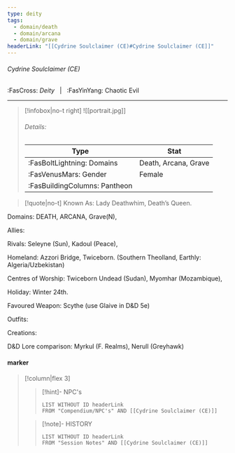 ```yaml
---
type: deity
tags:
  - domain/death
  - domain/arcana
  - domain/grave
headerLink: "[[Cydrine Soulclaimer (CE)#Cydrine Soulclaimer (CE]]"
---
```


###### Cydrine Soulclaimer (CE)
<span class="sub2">:FasCross: *Deity* &nbsp; | &nbsp; :FasYinYang: Chaotic Evil</span>
___

> [!infobox|no-t right]
> ![[portrait.jpg]]
> ###### Details:
> | Type | Stat |
> | ---- | ---- |
> | :FasBoltLightning: Domains | Death, Arcana, Grave |
> | :FasVenusMars: Gender | Female |
> | :FasBuildingColumns: Pantheon |  |

> [!quote|no-t]
>Known As: Lady Deathwhim, Death’s Queen. 

Domains: DEATH, ARCANA, Grave(N), 

Allies: 

Rivals: Seleyne (Sun), Kadoul (Peace), 

Homeland: Azzori Bridge, Twiceborn. (Southern Theolland, Earthly: Algeria/Uzbekistan)

Centres of Worship: Twiceborn Undead (Sudan), Myomhar (Mozambique), 

Holiday: Winter 24th. 

Favoured Weapon: Scythe (use Glaive in D&D 5e)

Outfits: 

Creations: 

D&D Lore comparison: Myrkul (F. Realms), Nerull (Greyhawk)

#### marker
> [!column|flex 3]
>> [!hint]-  NPC's
>>```dataview
>>LIST WITHOUT ID headerLink
>>FROM "Compendium/NPC's" AND [[Cydrine Soulclaimer (CE)]] 
>
>>[!note]- HISTORY
>>```dataview
>>LIST WITHOUT ID headerLink
>>FROM "Session Notes" AND [[Cydrine Soulclaimer (CE)]]